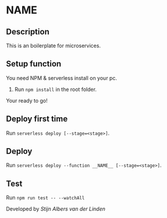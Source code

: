 # __NAME__

## Description
This is an boilerplate for microservices.

## Setup function
You need NPM & serverless install on your pc.

1) Run ``npm install`` in the root folder.

Your ready to go!

## Deploy first time
Run ``serverless deploy [--stage=<stage>]``.

## Deploy
Run ``serverless deploy --function __NAME__ [--stage=<stage>]``.

## Test 
Run ``npm run test -- --watchAll``

Developed by *Stijn Albers van der Linden*